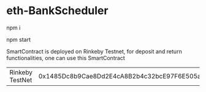 # eth-BankScheduler

npm i

npm start


SmartContract is deployed on Rinkeby Testnet, for deposit and return functionalities, one can use this SmartContract
<table>
    <tr>
        <td>Rinkeby TestNet</td>
      <td>0x1485Dc8b9Cae8Dd2E4cA8B2b4c32bcE97F6E505a</td>
    </tr>
</table>


